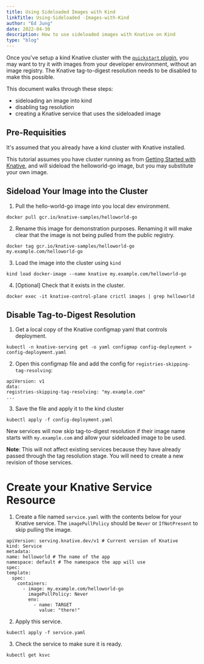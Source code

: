 ```yaml
---
title: Using Sideloaded Images with Kind
linkTitle: Using-Sideloaded -Images-with-Kind
author: "Ed Jung"
date: 2022-04-30
description: How to use sideloaded images with Knative on Kind
type: "blog"
---
```


Once you've setup a kind Knative cluster with the [`quickstart` plugin](https://github.com/knative-sandbox/kn-plugin-quickstart), you may want to try it with images from your developer environment, without an image registry.  The Knative tag-to-digest resolution needs to be disabled to make this possible.


This document walks through these steps:

* sideloading an image into kind
* disabling tag resolution
* creating a Knative service that uses the sideloaded image

## Pre-Requisities

It's assumed that you already have a kind cluster with Knative installed.

This tutorial assumes you have cluster running as from [Getting Started with Knative](https://knative.dev/docs/getting-started/),
 and will sideload the helloworld-go image, but you may substitute your own image.


## Sideload Your Image into the Cluster

1. Pull the hello-world-go image into you local dev environment.

  ```
  docker pull gcr.io/knative-samples/helloworld-go
  ```

2. Rename this image for demonstration purposes. Renaming it will make clear that the image is not being
pulled from the public registry.

  ```
docker tag gcr.io/knative-samples/helloworld-go my.example.com/helloworld-go
  ```

3. Load the image into the cluster using `kind`

  ```
kind load docker-image --name knative my.example.com/helloworld-go
  ```

4. [Optional] Check that it exists in the cluster.

  ```
docker exec -it knative-control-plane crictl images | grep helloworld
  ```

## Disable Tag-to-Digest Resolution

1. Get a local copy of the Knative configmap yaml that controls deployment.

  ```
kubectl -n knative-serving get -o yaml configmap config-deployment > config-deployment.yaml
  ```

2. Open this configmap file and add the config for `registries-skipping-tag-resolving`:

  ```
apiVersion: v1
data:
  registries-skipping-tag-resolving: "my.example.com"
...

  ```

3. Save the file and apply it to the kind cluster

  ```
kubectl apply -f config-deployment.yaml
  ```

  New services will now skip tag-to-digest resolution if their image name starts with `my.example.com` and
allow your sideloaded image to be used.

  **Note**: This will not affect existing services because they have already
passed through the tag resolution stage. You will need to create a new revision of those services.


# Create your Knative Service Resource

1. Create a file named `service.yaml` with the contents below for your Knative service. The `imagePullPolicy` should be `Never` or `IfNotPresent` to skip
pulling the image.

  ```
apiVersion: serving.knative.dev/v1 # Current version of Knative
kind: Service
metadata:
  name: helloworld # The name of the app
  namespace: default # The namespace the app will use
spec:
  template:
    spec:
      containers:
        - image: my.example.com/helloworld-go
          imagePullPolicy: Never
          env:
            - name: TARGET
              value: "there!"
  ```

2. Apply this service.

  ```
kubectl apply -f service.yaml
  ```


3. Check the service to make sure it is ready.

  ```
kubectl get ksvc
  ```

